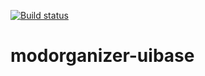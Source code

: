 [![Build status](https://ci.appveyor.com/api/projects/status/g8c6tujn0pne6tsk?svg=true)](https://ci.appveyor.com/project/Modorganizer2/modorganizer-uibase)

# modorganizer-uibase
